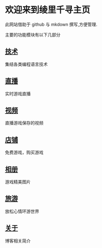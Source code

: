# 欢迎来到绫里千寻主页

此网站借助于 github 与 mkdown 撰写,方便管理.

主要的功能模块有以下几部分

## [技术](technology/index.md)
集结各类编程语言技术

## [直播](live/index.md)
实时游戏直播

## [视频](video/index.md)
直播游戏保存的视频

## [店铺](shop/index.md)
免费游戏，购买游戏

## [相册](album/index.md)
游戏精美图片

## [旅游](tour/index.md)
放松心情环游世界

## [关于](about.md)
博客相关简介

